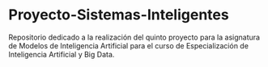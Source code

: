 # Proyecto-Sistemas-Inteligentes
Repositorio dedicado a la realización del quinto proyecto para la asignatura de Modelos de Inteligencia Artificial para el curso de Especialización de Inteligencia Artificial y Big Data.
